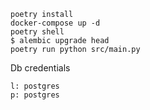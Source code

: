 ```
poetry install
docker-compose up -d
poetry shell
$ alembic upgrade head
poetry run python src/main.py
```

Db credentials
```
l: postgres
p: postgres
```
